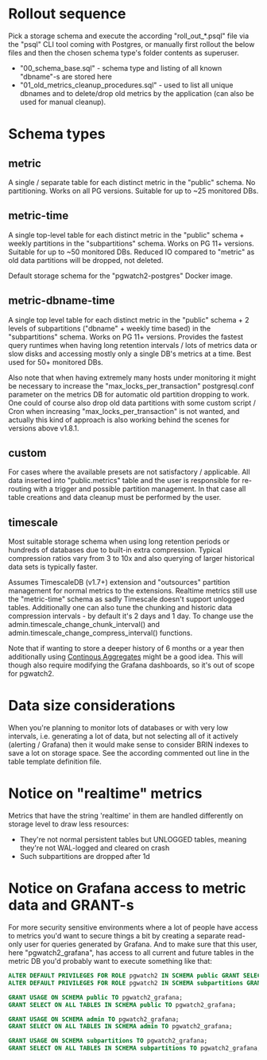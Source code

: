# Rollout sequence

Pick a storage schema and execute the according "roll_out_*.psql" file via the "psql" CLI tool coming with Postgres,
or manually first rollout the below files and then the chosen schema type's folder contents as superuser.

* "00_schema_base.sql" - schema type and listing of all known "dbname"-s are stored here
* "01_old_metrics_cleanup_procedures.sql" - used to list all unique dbnames and to delete/drop old metrics by the application (can also be used for manual cleanup).

# Schema types

## metric

A single / separate table for each distinct metric in the "public" schema. No partitioning. Works on all PG versions. Suitable for up to ~25 monitored DBs.

## metric-time

A single top-level table for each distinct metric in the "public" schema + weekly partitions in the "subpartitions" schema.
Works on PG 11+ versions. Suitable for up to ~50 monitored DBs. Reduced IO compared to "metric" as old data partitions will be dropped, not deleted.

Default storage schema for the "pgwatch2-postgres" Docker image.

## metric-dbname-time

A single top level table for each distinct metric in the "public" schema + 2 levels of subpartitions ("dbname" + weekly time based) in the "subpartitions" schema.
Works on PG 11+ versions. Provides the fastest query runtimes when having long retention intervals / lots of metrics data or slow disks and accessing mostly only a single DB's metrics at a time.
Best used for 50+ monitored DBs.

Also note that when having extremely many hosts under monitoring it might be necessary to increase the "max_locks_per_transaction"
postgresql.conf parameter on the metrics DB for automatic old partition dropping to work. One could of course also drop old
data partitions with some custom script / Cron when increasing "max_locks_per_transaction" is not wanted, and actually this
kind of approach is also working behind the scenes for versions above v1.8.1.

## custom

For cases where the available presets are not satisfactory / applicable. All data inserted into "public.metrics" table and the user is responsible for re-routing with a trigger and possible partition management. In that case all table creations and data cleanup must be performed by the user.

## timescale

Most suitable storage schema when using long retention periods or hundreds of databases due to built-in extra compression.
Typical compression ratios vary from 3 to 10x and also querying of larger historical data sets is typically faster.

Assumes TimescaleDB (v1.7+) extension and "outsources" partition management for normal metrics to the extensions. Realtime
metrics still use the "metric-time" schema as sadly Timescale doesn't support unlogged tables. Additionally one can also
tune the chunking and historic data compression intervals - by default it's 2 days and 1 day. To change use the
admin.timescale_change_chunk_interval() and admin.timescale_change_compress_interval() functions.

Note that if wanting to store a deeper history of 6 months or a year then additionally using [Continous Aggregates](https://docs.timescale.com/latest/using-timescaledb/continuous-aggregates)
might be a good idea. This will though also require modifying the Grafana dashboards, so it's out of scope for pgwatch2.

# Data size considerations

When you're planning to monitor lots of databases or with very low intervals, i.e. generating a lot of data, but not selecting
all of it actively (alerting / Grafana) then it would make sense to consider BRIN indexes to save a lot on storage space. See
the according commented out line in the table template definition file.

# Notice on "realtime" metrics

Metrics that have the string 'realtime' in them are handled differently on storage level to draw less resources:

 * They're not normal persistent tables but UNLOGGED tables, meaning they're not WAL-logged and cleared on crash
 * Such subpartitions are dropped after 1d

# Notice on Grafana access to metric data and GRANT-s

For more security sensitive environments where a lot of people have access to metrics you'd want to secure things a bit by
creating a separate read-only user for queries generated by Grafana. And to make sure that this user, here "pgwatch2_grafana",
has access to all current and future tables in the metric DB you'd probably want to execute something like that:
```sql
ALTER DEFAULT PRIVILEGES FOR ROLE pgwatch2 IN SCHEMA public GRANT SELECT ON TABLES TO pgwatch2_grafana;
ALTER DEFAULT PRIVILEGES FOR ROLE pgwatch2 IN SCHEMA subpartitions GRANT SELECT ON TABLES TO pgwatch2_grafana;

GRANT USAGE ON SCHEMA public TO pgwatch2_grafana;
GRANT SELECT ON ALL TABLES IN SCHEMA public TO pgwatch2_grafana;

GRANT USAGE ON SCHEMA admin TO pgwatch2_grafana;
GRANT SELECT ON ALL TABLES IN SCHEMA admin TO pgwatch2_grafana;

GRANT USAGE ON SCHEMA subpartitions TO pgwatch2_grafana;
GRANT SELECT ON ALL TABLES IN SCHEMA subpartitions TO pgwatch2_grafana;
```